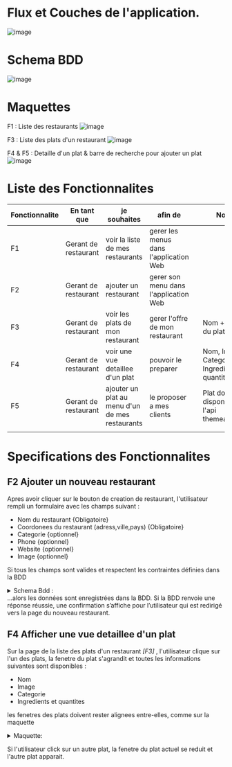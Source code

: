 # Flux et Couches de l'application.
![image](https://github.com/gabriel2combe/exercice_menu_restaurant/assets/36897202/c1193040-c178-4574-8be1-cabaebb3b8a3)



# Schema BDD
![image](https://github.com/gabriel2combe/exercice_menu_restaurant/assets/36897202/1efff5f4-b814-49ec-9e85-5c787c861f7a)


# Maquettes
F1 : Liste des restaurants
![image](https://github.com/gabriel2combe/exercice_menu_restaurant/assets/36897202/7df29314-c317-4eb8-9860-24d2053067b8)


F3 : Liste des plats d'un restaurant
![image](https://github.com/gabriel2combe/exercice_menu_restaurant/assets/36897202/aba0ca9e-a298-4740-b817-26fa0da46ab8)


F4 & F5 : Detaille d'un plat & barre de recherche pour ajouter un plat
![image](https://github.com/gabriel2combe/exercice_menu_restaurant/assets/36897202/24589b58-733f-4020-891a-50409b449462)


# Liste des Fonctionnalites

|Fonctionnalite| En tant que  | je souhaites  | afin de  |   | Notes : |
|---|---|---|---|---|---|
|F1| Gerant de restaurant | voir la liste de mes restaurants  | gerer les menus dans l'application Web  |   |   |
|F2| Gerant de restaurant | ajouter un restaurant  | gerer son menu dans l'application Web  |   |   |
|F3| Gerant de restaurant | voir les plats de mon restaurant  | gerer l'offre de mon restaurant  |   | Nom + image du plat  |
|F4| Gerant de restaurant | voir une vue detaillee d'un plat  | pouvoir le preparer |   | Nom, Image, Categorie, Ingredient et quantites  |
|F5| Gerant de restaurant | ajouter un plat au menu d'un de mes restaurants  | le proposer a mes clients | | Plat doit etre disponible sur l'api themealdb.com |
|   |   |   |   |   |

# Specifications des Fonctionnalites
## F2 Ajouter un nouveau restaurant
Apres avoir cliquer sur le bouton de creation de restaurant, l'utilisateur rempli un formulaire avec les champs suivant :
+ Nom du restaurant {Obligatoire}
+ Coordonees du restaurant (adress,ville,pays) {Obligatoire}
+ Categorie {optionnel}
+ Phone {optionnel}
+ Website {optionnel}
+ Image {optionnel}

Si tous les champs sont valides et respectent les contraintes définies dans la BDD <details><summary>Schema Bdd :</summary>
![image](https://github.com/gabriel2combe/exercice_menu_restaurant/assets/36897202/1efff5f4-b814-49ec-9e85-5c787c861f7a)
 </details> 
 ...alors les données sont enregistrées dans la BDD. Si la BDD renvoie une réponse réussie, une confirmation s’affiche pour l’utilisateur qui est redirigé vers la page du nouveau restaurant.



## F4 Afficher une vue detaillee d'un plat
Sur la page de la liste des plats d'un restaurant *[F3]* , l'utilisateur clique sur l'un des plats, la fenetre du plat s'agrandit et toutes les informations suivantes sont disponibles :
+ Nom
+ Image
+ Categorie
+ Ingredients et quantites

les fenetres des plats doivent rester alignees entre-elles, comme sur la maquette
 <details><summary>Maquette:</summary>
   
![image](https://github.com/gabriel2combe/exercice_menu_restaurant/assets/36897202/24589b58-733f-4020-891a-50409b449462)


 </details> 

 Si l'utilisateur click sur un autre plat, la fenetre du plat actuel se reduit et l'autre plat apparait.

